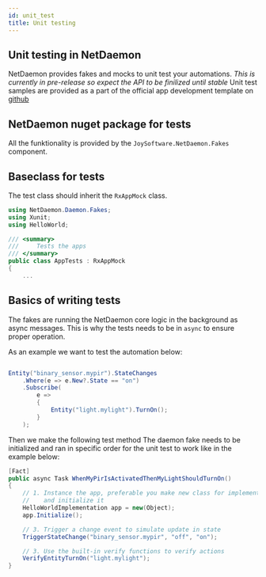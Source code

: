 ```yaml
---
id: unit_test
title: Unit testing 
---
```


## Unit testing in NetDaemon
NetDaemon provides fakes and mocks to unit test your automations. *This is currently in pre-release so expect the API to be finilized until stable* 
Unit test samples are provided as a part of the official app development template on [github](https://github.com/net-daemon/netdaemon-app-template)

## NetDaemon nuget package for tests
All the funktionality is provided by the `JoySoftware.NetDaemon.Fakes` component.

## Baseclass for tests
The test class should inherit the `RxAppMock` class.
```csharp
using NetDaemon.Daemon.Fakes;
using Xunit;
using HelloWorld;

/// <summary>
///     Tests the apps
/// </summary>
public class AppTests : RxAppMock
{
    ...
```

## Basics of writing tests
The fakes are running the NetDaemon core logic in the background as async messages. This is why the tests needs to be in `async` to ensure proper operation.

As an example we want to test the automation below:
```csharp

Entity("binary_sensor.mypir").StateChanges
    .Where(e => e.New?.State == "on")
    .Subscribe(
        e =>
        {
            Entity("light.mylight").TurnOn();
        }
    );
```
Then we make the following test method
The daemon fake needs to be initialized and ran in specific order for the unit test to work like in the example below:
```csharp
[Fact]
public async Task WhenMyPirIsActivatedThenMyLightShouldTurnOn()
{
    // 1. Instance the app, preferable you make new class for implementation
    //    and initialize it
    HelloWorldImplementation app = new(Object);
    app.Initialize();

    // 3. Trigger a change event to simulate update in state
    TriggerStateChange("binary_sensor.mypir", "off", "on");

    // 3. Use the built-in verify functions to verify actions
    VerifyEntityTurnOn("light.mylight");
}
```
